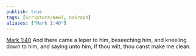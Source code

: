 ```yaml
---
publish: true
tags: [Scripture/NewT, noGraph]
aliases: ["Mark 1:40"]
---
```

[Mark 1:40](https://churchofjesuschrist.org/study/scriptures/nt/mark/1?lang=eng&id=p40#p40) And there came a leper to him, beseeching him, and kneeling down to him, and saying unto him, If thou wilt, thou canst make me clean.
